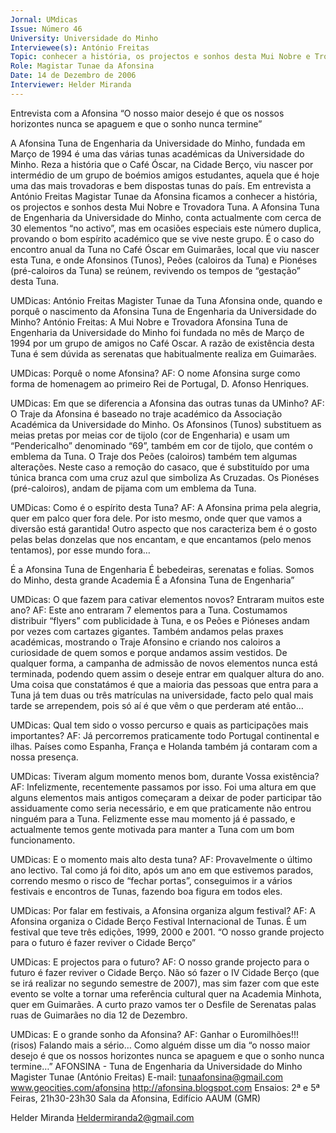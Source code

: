 ```yaml
---
Jornal: UMdicas
Issue: Número 46
University: Universidade do Minho
Interviewee(s): António Freitas
Topic: conhecer a história, os projectos e sonhos desta Mui Nobre e Trovadora Tuna
Role: Magistar Tunae da Afonsina
Date: 14 de Dezembro de 2006
Interviewer: Helder Miranda
---
```


Entrevista com a Afonsina
“O nosso maior desejo é que os nossos horizontes nunca se
apaguem e que o sonho nunca termine”

A Afonsina Tuna de Engenharia da Universidade do Minho, fundada em Março de 1994 é uma das várias tunas académicas da Universidade do Minho.
Reza a história que o Café Óscar, na Cidade Berço, viu nascer por intermédio de um grupo de boémios amigos estudantes, aquela que é hoje uma das mais trovadoras e bem
dispostas tunas do país.
Em entrevista a António Freitas Magistar Tunae da Afonsina ficamos a conhecer a história, os projectos e sonhos desta Mui Nobre e Trovadora Tuna.
A Afonsina Tuna de Engenharia da Universidade do Minho, conta actualmente com cerca de 30 elementos “no activo”, mas em ocasiões especiais este número duplica,
provando o bom espírito académico que se vive neste grupo. É o caso do encontro anual da Tuna no Café Óscar em Guimarães, local que viu nascer esta Tuna, e onde
Afonsinos (Tunos), Peões (caloiros da Tuna) e Pionéses (pré-caloiros da Tuna) se reúnem, revivendo os tempos de “gestação” desta Tuna.

UMDicas: António Freitas Magister Tunae da
Tuna Afonsina onde, quando e porquê o
nascimento da Afonsina Tuna de Engenharia da
Universidade do Minho?
António Freitas: A Mui Nobre e Trovadora Afonsina Tuna de Engenharia da Universidade do Minho foi
fundada no mês de Março de 1994 por um grupo de
amigos no Café Oscar.
A razão de existência desta Tuna é sem dúvida as
serenatas que habitualmente realiza em Guimarães.

UMDicas: Porquê o nome Afonsina?
AF: O nome Afonsina surge como forma de
homenagem ao primeiro Rei de Portugal, D. Afonso
Henriques.

UMDicas: Em que se diferencia a Afonsina das
outras tunas da UMinho?
AF: O Traje da Afonsina é baseado no traje
académico da Associação Académica da
Universidade do Minho.
Os Afonsinos (Tunos) substituem as meias pretas
por meias cor de tijolo (cor de Engenharia) e usam
um “Pendericalho” denominado “69”, também em cor
de tijolo, que contém o emblema da Tuna.
O Traje dos Peões (caloiros) também tem algumas
alterações. Neste caso a remoção do casaco, que é
substituído por uma túnica branca com uma cruz azul
que simboliza As Cruzadas.
Os Pionéses (pré-caloiros), andam de pijama com
um emblema da Tuna.

UMDicas: Como é o espírito desta Tuna?
AF: A Afonsina prima pela alegria, quer em palco quer
fora dele. Por isto mesmo, onde quer que vamos a
diversão está garantida! Outro aspecto que nos
caracteriza bem é o gosto pelas belas donzelas que
nos encantam, e que encantamos (pelo menos
tentamos), por esse mundo fora…

É a Afonsina Tuna de Engenharia
É bebedeiras, serenatas e folias.
Somos do Minho, desta grande Academia
É a Afonsina Tuna de Engenharia”

UMDicas: O que fazem para cativar elementos
novos? Entraram muitos este ano?
AF: Este ano entraram 7 elementos para a Tuna.
Costumamos distribuir “flyers” com publicidade à
Tuna, e os Peões e Pióneses andam por vezes com
cartazes gigantes. Também andamos pelas praxes
académicas, mostrando o Traje Afonsino e criando
nos caloiros a curiosidade de quem somos e porque
andamos assim vestidos.
De qualquer forma, a campanha de admissão de
novos elementos nunca está terminada, podendo
quem assim o deseje entrar em qualquer altura do
ano.
Uma coisa que constatámos é que a maioria das
pessoas que entra para a Tuna já tem duas ou três
matrículas na universidade, facto pelo qual mais
tarde se arrependem, pois só aí é que vêm o que
perderam até então…

UMDicas: Qual tem sido o vosso percurso e quais
as participações mais importantes?
AF: Já percorremos praticamente todo Portugal
continental e ilhas. Países como Espanha, França e
Holanda também já contaram com a nossa
presença.

UMDicas: Tiveram algum momento menos bom,
durante Vossa existência?
AF: Infelizmente, recentemente passamos por isso.
Foi uma altura em que alguns elementos mais
antigos começaram a deixar de poder participar tão
assiduamente como seria necessário, e em que
praticamente não entrou ninguém para a Tuna.
Felizmente esse mau momento já é passado, e
actualmente temos gente motivada para manter a
Tuna com um bom funcionamento.

UMDicas: E o momento mais alto desta tuna?
AF: Provavelmente o último ano lectivo. Tal como já
foi dito, após um ano em que estivemos parados,
correndo mesmo o risco de “fechar portas”,
conseguimos ir a vários festivais e encontros de
Tunas, fazendo boa figura em todos eles.

UMDicas: Por falar em festivais, a Afonsina
organiza algum festival?
AF: A Afonsina organiza o Cidade Berço Festival
Internacional de Tunas. É um festival que teve três
edições, 1999, 2000 e 2001.
“O nosso grande projecto para o futuro é fazer reviver
o Cidade Berço”

UMDicas: E projectos para o futuro?
AF: O nosso grande projecto para o futuro é fazer
reviver o Cidade Berço. Não só fazer o IV Cidade
Berço (que se irá realizar no segundo semestre de
2007), mas sim fazer com que este evento se volte a
tornar uma referência cultural quer na Academia
Minhota, quer em Guimarães.
A curto prazo vamos ter o Desfile de Serenatas palas
ruas de Guimarães no dia 12 de Dezembro.

UMDicas: E o grande sonho da Afonsina?
AF: Ganhar o Euromilhões!!! (risos)
Falando mais a sério… Como alguém disse um dia “o
nosso maior desejo é que os nossos horizontes
nunca se apaguem e que o sonho nunca termine…”
AFONSINA - Tuna de Engenharia da Universidade
do Minho
Magister Tunae (António Freitas)
E-mail: tunaafonsina@gmail.com
www.geocities.com/afonsina
http://afonsina.blogspot.com
Ensaios: 2ª e 5ª Feiras, 21h30-23h30
Sala da Afonsina, Edifício AAUM (GMR)

 Helder Miranda 
Heldermiranda2@gmail.com
